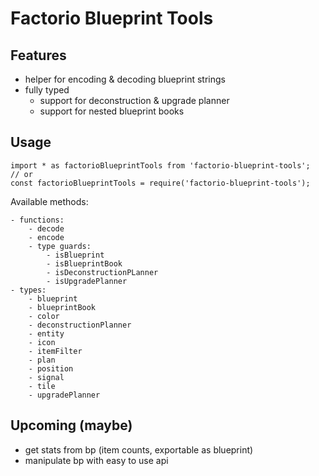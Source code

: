 # Factorio Blueprint Tools

## Features

- helper for encoding & decoding blueprint strings
- fully typed
    - support for deconstruction & upgrade planner
    - support for nested blueprint books

## Usage

    import * as factorioBlueprintTools from 'factorio-blueprint-tools';
    // or
    const factorioBlueprintTools = require('factorio-blueprint-tools');

Available methods:

    - functions:
        - decode
        - encode
        - type guards:
            - isBlueprint
            - isBlueprintBook
            - isDeconstructionPLanner
            - isUpgradePlanner
    - types:
        - blueprint
        - blueprintBook
        - color
        - deconstructionPlanner
        - entity
        - icon
        - itemFilter
        - plan
        - position
        - signal
        - tile
        - upgradePlanner

## Upcoming (maybe)

- get stats from bp (item counts, exportable as blueprint)
- manipulate bp with easy to use api
